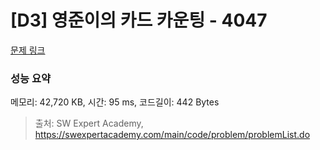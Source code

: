 # [D3] 영준이의 카드 카운팅 - 4047 

[문제 링크](https://swexpertacademy.com/main/code/problem/problemDetail.do?contestProbId=AWIsY84KEPMDFAWN) 

### 성능 요약

메모리: 42,720 KB, 시간: 95 ms, 코드길이: 442 Bytes



> 출처: SW Expert Academy, https://swexpertacademy.com/main/code/problem/problemList.do